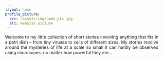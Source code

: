 ```yaml
---
layout: home
profile_picture:
  src: /assets/img/home_pic.jpg
  alt: website picture
---
```


<p>
<div style="text-align: justify"> 

  Welcome to my little collection of short stories involving anything that fits in a petri dish – from tiny viruses to cells of different sizes. My stories revolve around the mysteries of life at a scale so small it can hardly be observed using microsopes; no matter how powerful they are...
</div>

</p>

<p>
  
</p>
